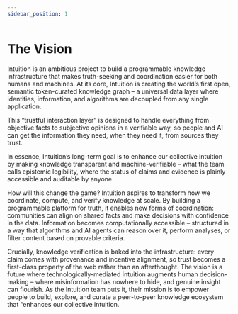 ```yaml
---
sidebar_position: 1
---
```


# The Vision

Intuition is an ambitious project to build a programmable knowledge infrastructure that makes truth-seeking and coordination easier for both humans and machines. At its core, Intuition is creating the world’s first open, semantic token-curated knowledge graph – a universal data layer where identities, information, and algorithms are decoupled from any single application.

This “trustful interaction layer” is designed to handle everything from objective facts to subjective opinions in a verifiable way, so people and AI can get the information they need, when they need it, from sources they trust. 

In essence, Intuition’s long-term goal is to enhance our collective intuition by making knowledge transparent and machine-verifiable – what the team calls epistemic legibility, where the status of claims and evidence is plainly accessible and auditable by anyone. 

How will this change the game? Intuition aspires to transform how we coordinate, compute, and verify knowledge at scale. By building a programmable platform for truth, it enables new forms of coordination: communities can align on shared facts and make decisions with confidence in the data. Information becomes computationally accessible – structured in a way that algorithms and AI agents can reason over it, perform analyses, or filter content based on provable criteria. 

Crucially, knowledge verification is baked into the infrastructure: every claim comes with provenance and incentive alignment, so trust becomes a first-class property of the web rather than an afterthought. The vision is a future where technologically-mediated intuition augments human decision-making – where misinformation has nowhere to hide, and genuine insight can flourish. As the Intuition team puts it, their mission is to empower people to build, explore, and curate a peer-to-peer knowledge ecosystem that “enhances our collective intuition.
